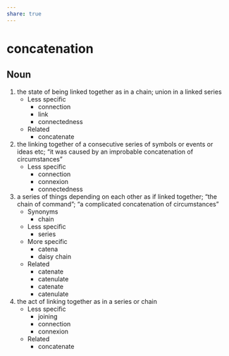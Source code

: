 ```yaml
---
share: true
---
```

# concatenation


## Noun

1. the state of being linked together as in a chain; union in a linked series
	- Less specific
		- connection
		- link
		- connectedness
	- Related
		- concatenate
2. the linking together of a consecutive series of symbols or events or ideas etc; “it was caused by an improbable concatenation of circumstances”
	- Less specific
		- connection
		- connexion
		- connectedness
3. a series of things depending on each other as if linked together; “the chain of command”; “a complicated concatenation of circumstances”
	- Synonyms
		- chain
	- Less specific
		- series
	- More specific
		- catena
		- daisy chain
	- Related
		- catenate
		- catenulate
		- catenate
		- catenulate
4. the act of linking together as in a series or chain
	- Less specific
		- joining
		- connection
		- connexion
	- Related
		- concatenate

